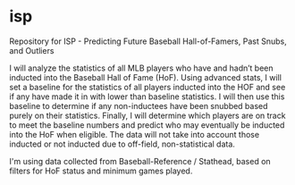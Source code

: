 # isp
Repository for ISP - Predicting Future Baseball Hall-of-Famers, Past Snubs, and Outliers

I will analyze the statistics of all MLB players who have and hadn’t been inducted 
into the Baseball Hall of Fame (HoF). Using advanced stats, I will set a baseline for the
statistics of all players inducted into the HOF and see if any have made it in with lower
than baseline statistics. I will then use this baseline to determine if any non-inductees
have been snubbed based purely on their statistics. Finally, I will determine which
players are on track to meet the baseline numbers and predict who may eventually be
inducted into the HoF when eligible. The data will not take into account those inducted
or not inducted due to off-field, non-statistical data.

I'm using data collected from Baseball-Reference / Stathead, based on filters for HoF 
status and minimum games played.
